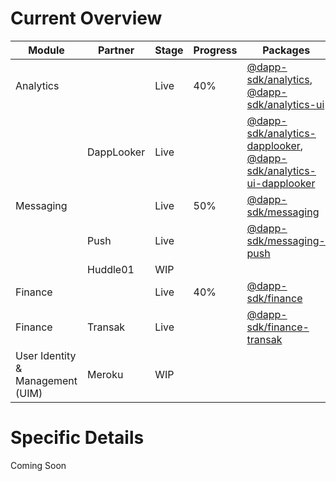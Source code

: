 # Current Overview


| Module | Partner | Stage | Progress | Packages |
|---|---|---|---|---|
| Analytics |  | Live | 40% | [@dapp-sdk/analytics](https://www.npmjs.com/package/@dapp-sdk/analytics), [@dapp-sdk/analytics-ui](https://www.npmjs.com/package/@dapp-sdk/analytics-ui) |
|  | DappLooker | Live |  | [@dapp-sdk/analytics-dapplooker](https://www.npmjs.com/package/@dapp-sdk/analytics-dapplooker), [@dapp-sdk/analytics-ui-dapplooker](https://www.npmjs.com/package/@dapp-sdk/analytics-ui-dapplooker) |
| Messaging |  | Live | 50% | [@dapp-sdk/messaging](https://www.npmjs.com/package/@dapp-sdk/messaging) |
|  | Push | Live |  | [@dapp-sdk/messaging-push](https://www.npmjs.com/package/@dapp-sdk/messaging-push) |
|  | Huddle01 | WIP |  |  |
| Finance |  | Live | 40% | [@dapp-sdk/finance](https://www.npmjs.com/package/@dapp-sdk/finance) |
| Finance | Transak | Live |  | [@dapp-sdk/finance-transak](https://www.npmjs.com/package/@dapp-sdk/finance-transak) |
| User Identity & Management (UIM) | Meroku | WIP |  |  |


# Specific Details

Coming Soon
